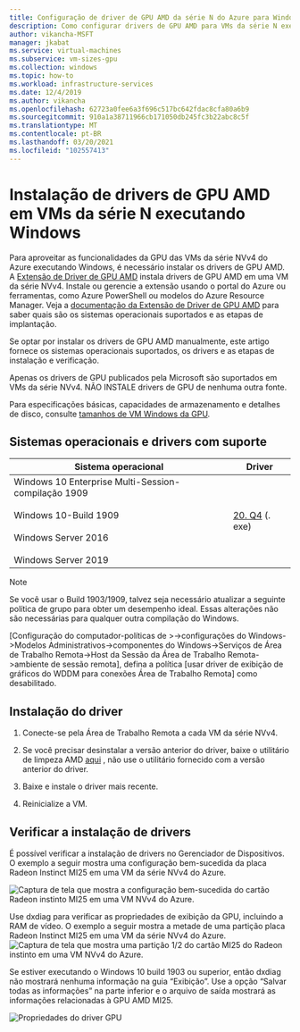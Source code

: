 ```yaml
---
title: Configuração de driver de GPU AMD da série N do Azure para Windows
description: Como configurar drivers de GPU AMD para VMs da série N executando Windows Server ou Windows no Azure
author: vikancha-MSFT
manager: jkabat
ms.service: virtual-machines
ms.subservice: vm-sizes-gpu
ms.collection: windows
ms.topic: how-to
ms.workload: infrastructure-services
ms.date: 12/4/2019
ms.author: vikancha
ms.openlocfilehash: 62723a0fee6a3f696c517bc642fdac8cfa80a6b9
ms.sourcegitcommit: 910a1a38711966cb171050db245fc3b22abc8c5f
ms.translationtype: MT
ms.contentlocale: pt-BR
ms.lasthandoff: 03/20/2021
ms.locfileid: "102557413"
---
```

# <a name="install-amd-gpu-drivers-on-n-series-vms-running-windows"></a>Instalação de drivers de GPU AMD em VMs da série N executando Windows

Para aproveitar as funcionalidades da GPU das VMs da série NVv4 do Azure executando Windows, é necessário instalar os drivers de GPU AMD. A [Extensão de Driver de GPU AMD](../extensions/hpccompute-amd-gpu-windows.md) instala drivers de GPU AMD em uma VM da série NVv4. Instale ou gerencie a extensão usando o portal do Azure ou ferramentas, como Azure PowerShell ou modelos do Azure Resource Manager. Veja a [documentação da Extensão de Driver de GPU AMD](../extensions/hpccompute-amd-gpu-windows.md) para saber quais são os sistemas operacionais suportados e as etapas de implantação.

Se optar por instalar os drivers de GPU AMD manualmente, este artigo fornece os sistemas operacionais suportados, os drivers e as etapas de instalação e verificação.

Apenas os drivers de GPU publicados pela Microsoft são suportados em VMs da série NVv4. NÃO INSTALE drivers de GPU de nenhuma outra fonte.

Para especificações básicas, capacidades de armazenamento e detalhes de disco, consulte [tamanhos de VM Windows da GPU](../sizes-gpu.md?toc=/azure/virtual-machines/windows/toc.json).



## <a name="supported-operating-systems-and-drivers"></a>Sistemas operacionais e drivers com suporte

| Sistema operacional | Driver |
| -------- |------------- |
| Windows 10 Enterprise Multi-Session-compilação 1909 <br/><br/>Windows 10-Build 1909<br/><br/>Windows Server 2016<br/><br/>Windows Server 2019 | [20. Q4](https://download.microsoft.com/download/f/1/6/f16e6275-a718-40cd-a366-9382739ebd39/AMD-Azure-NVv4-Driver-20Q4.exe) (. exe) |

 > [!NOTE]
   >  Se você usar o Build 1903/1909, talvez seja necessário atualizar a seguinte política de grupo para obter um desempenho ideal. Essas alterações não são necessárias para qualquer outra compilação do Windows.
   >  
   >  [Configuração do computador-políticas de >->configurações do Windows->Modelos Administrativos->componentes do Windows->Serviços de Área de Trabalho Remota->Host da Sessão da Área de Trabalho Remota->ambiente de sessão remota], defina a política [usar driver de exibição de gráficos do WDDM para conexões Área de Trabalho Remota] como desabilitado.
   >  


## <a name="driver-installation"></a>Instalação do driver

1. Conecte-se pela Área de Trabalho Remota a cada VM da série NVv4.

2. Se você precisar desinstalar a versão anterior do driver, baixe o utilitário de limpeza AMD [aqui](https://download.microsoft.com/download/4/f/1/4f19b714-9304-410f-9c64-826404e07857/AMDCleanupUtilityni.exe) , não use o utilitário fornecido com a versão anterior do driver.

3. Baixe e instale o driver mais recente.

4. Reinicialize a VM.

## <a name="verify-driver-installation"></a>Verificar a instalação de drivers

É possível verificar a instalação de drivers no Gerenciador de Dispositivos. O exemplo a seguir mostra uma configuração bem-sucedida da placa Radeon Instinct MI25 em uma VM da série NVv4 do Azure.
<br />

![Captura de tela que mostra a configuração bem-sucedida do cartão Radeon instinto MI25 em uma VM NVv4 do Azure.](./media/n-series-amd-driver-setup/device-manager.png)

Use dxdiag para verificar as propriedades de exibição da GPU, incluindo a RAM de vídeo. O exemplo a seguir mostra a metade de uma partição placa Radeon Instinct MI25 em uma VM da série NVv4 do Azure.
<br />
![Captura de tela que mostra uma partição 1/2 do cartão MI25 do Radeon instinto em uma VM NVv4 do Azure.](./media/n-series-amd-driver-setup/dxdiag-output-new.png)

Se estiver executando o Windows 10 build 1903 ou superior, então dxdiag não mostrará nenhuma informação na guia “Exibição”. Use a opção “Salvar todas as informações” na parte inferior e o arquivo de saída mostrará as informações relacionadas à GPU AMD MI25.

![Propriedades do driver GPU](./media/n-series-amd-driver-setup/dxdiag-details.png)
